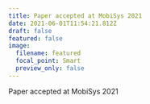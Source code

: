```yaml
---
title: Paper accepted at MobiSys 2021
date: 2021-06-01T11:54:21.812Z
draft: false
featured: false
image:
  filename: featured
  focal_point: Smart
  preview_only: false
---
```

Paper accepted at MobiSys 2021